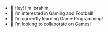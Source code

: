 - 👋 Hey! I’m Ibrahim,
- 👀 I’m interested in Gaming and Football!
- 🌱 I’m currently learning Game Programming!
- 💞️ I’m looking to collaborate on Games!

<!---
IbrahimExe/IbrahimExe is a ✨ special ✨ repository because its `README.md` (this file) appears on your GitHub profile.
You can click the Preview link to take a look at your changes.
--->
